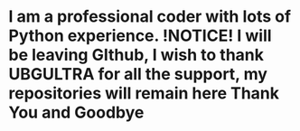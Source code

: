 <h1>I am a professional coder with lots of Python experience. !NOTICE! I will be leaving GIthub, I wish to thank UBGULTRA for all the support, my repositories will remain here Thank You and Goodbye</h1>
